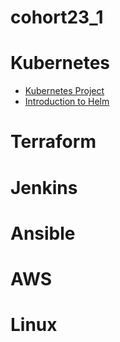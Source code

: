 # cohort23_1

# Kubernetes
- [Kubernetes Project](Thursday/230629/ClassNotes.md)
- [Introduction to Helm](Saturday/230708/ClassNotes.md)

# Terraform

# Jenkins

# Ansible

# AWS

# Linux

